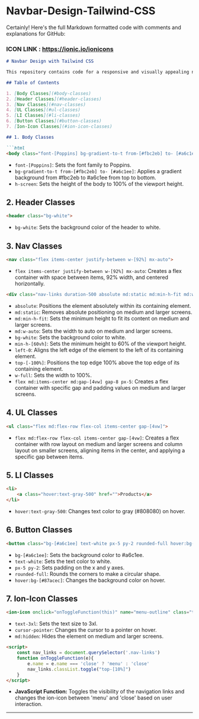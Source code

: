# Navbar-Design-Tailwind-CSS
Certainly! Here's the full Markdown formatted code with comments and explanations for GitHub:
### ICON LINK : https://ionic.io/ionicons
```markdown
# Navbar Design with Tailwind CSS

This repository contains code for a responsive and visually appealing navigation bar designed using Tailwind CSS.

## Table of Contents

1. [Body Classes](#body-classes)
2. [Header Classes](#header-classes)
3. [Nav Classes](#nav-classes)
4. [UL Classes](#ul-classes)
5. [LI Classes](#li-classes)
6. [Button Classes](#button-classes)
7. [Ion-Icon Classes](#ion-icon-classes)

## 1. Body Classes

```html
<body class="font-[Poppins] bg-gradient-to-t from-[#fbc2eb] to- [#a6c1ee] h-screen">
```

- `font-[Poppins]`: Sets the font family to Poppins.
- `bg-gradient-to-t from-[#fbc2eb] to- [#a6c1ee]`: Applies a gradient background from #fbc2eb to #a6c1ee from top to bottom.
- `h-screen`: Sets the height of the body to 100% of the viewport height.

## 2. Header Classes

```html
<header class="bg-white">
```

- `bg-white`: Sets the background color of the header to white.

## 3. Nav Classes

```html
<nav class="flex items-center justify-between w-[92%] mx-auto">
```

- `flex items-center justify-between w-[92%] mx-auto`: Creates a flex container with space between items, 92% width, and centered horizontally.

```html
<div class="nav-links duration-500 absolute md:static md:min-h-fit md:w-auto bg-white min-h-[60vh] left-0 top-[-100%] w-full flex md:items-center md:gap-[4vw] gap-8 px-5">
```

- `absolute`: Positions the element absolutely within its containing element.
- `md:static`: Removes absolute positioning on medium and larger screens.
- `md:min-h-fit`: Sets the minimum height to fit its content on medium and larger screens.
- `md:w-auto`: Sets the width to auto on medium and larger screens.
- `bg-white`: Sets the background color to white.
- `min-h-[60vh]`: Sets the minimum height to 60% of the viewport height.
- `left-0`: Aligns the left edge of the element to the left of its containing element.
- `top-[-100%]`: Positions the top edge 100% above the top edge of its containing element.
- `w-full`: Sets the width to 100%.
- `flex md:items-center md:gap-[4vw] gap-8 px-5`: Creates a flex container with specific gap and padding values on medium and larger screens.

## 4. UL Classes

```html
<ul class="flex md:flex-row flex-col items-center gap-[4vw]">
```

- `flex md:flex-row flex-col items-center gap-[4vw]`: Creates a flex container with row layout on medium and larger screens and column layout on smaller screens, aligning items in the center, and applying a specific gap between items.

## 5. LI Classes

```html
<li>
    <a class="hover:text-gray-500" href="">Products</a>
</li>
```

- `hover:text-gray-500`: Changes text color to gray (#808080) on hover.

## 6. Button Classes

```html
<button class="bg-[#a6c1ee] text-white px-5 py-2 rounded-full hover:bg-[#87acec]">Sign In</button>
```

- `bg-[#a6c1ee]`: Sets the background color to #a6c1ee.
- `text-white`: Sets the text color to white.
- `px-5 py-2`: Sets padding on the x and y axes.
- `rounded-full`: Rounds the corners to make a circular shape.
- `hover:bg-[#87acec]`: Changes the background color on hover.

## 7. Ion-Icon Classes

```html
<ion-icon onclick="onToggleFunction(this)" name="menu-outline" class="text-3xl cursor-pointer md:hidden"></ion-icon>
```

- `text-3xl`: Sets the text size to 3xl.
- `cursor-pointer`: Changes the cursor to a pointer on hover.
- `md:hidden`: Hides the element on medium and larger screens.

```html
<script>
    const nav_links = document.querySelector('.nav-links')
    function onToggleFunction(e){
        e.name = e.name === 'close' ? 'menu' : 'close'
        nav_links.classList.toggle("top-[10%]")
    }
</script>
```

- **JavaScript Function:** Toggles the visibility of the navigation links and changes the ion-icon between 'menu' and 'close' based on user interaction.

---

